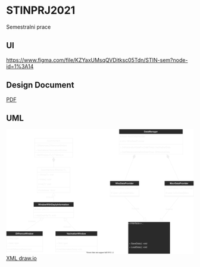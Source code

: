 # STINPRJ2021
Semestralni prace
## UI
https://www.figma.com/file/KZYaxUMsqQVDitksc05Tdn/STIN-sem?node-id=1%3A14
## Design Document
[PDF](doc/STINsem.pdf)
## UML
![SVG](https://github.com/aliakseikalosha/STINPRJ2021/blob/main/doc/STINsem.svg?raw=true)
[XML draw.io](doc/STINsem.drawio)
